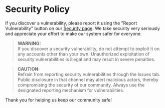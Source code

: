 # Security Policy

If you discover a vulnerability, please report it using the "Report Vulnerability" button on our [Security page](#). We take security very seriously and appreciate your effort to make our system safer for everyone.

> **WARNING:**  
> If you discover a security vulnerability, do not attempt to exploit it on any accounts other than your own. Unauthorized exploitation of security vulnerabilities is illegal and may result in severe penalties.

> **CAUTION:**  
> Refrain from reporting security vulnerabilities through the Issues tab. Public disclosure in that channel may alert malicious actors, thereby compromising the security of our community. Always use the designated reporting mechanism for vulnerabilities.

Thank you for helping us keep our community safe!
